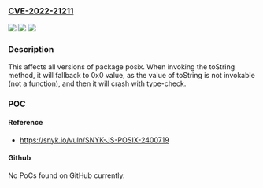 ### [CVE-2022-21211](https://cve.mitre.org/cgi-bin/cvename.cgi?name=CVE-2022-21211)
![](https://img.shields.io/static/v1?label=Product&message=posix&color=blue)
![](https://img.shields.io/static/v1?label=Version&message=n%2Fa&color=blue)
![](https://img.shields.io/static/v1?label=Vulnerability&message=Denial%20of%20Service%20(DoS)&color=brighgreen)

### Description

This affects all versions of package posix. When invoking the toString method, it will fallback to 0x0 value, as the value of toString is not invokable (not a function), and then it will crash with type-check.

### POC

#### Reference
- https://snyk.io/vuln/SNYK-JS-POSIX-2400719

#### Github
No PoCs found on GitHub currently.

